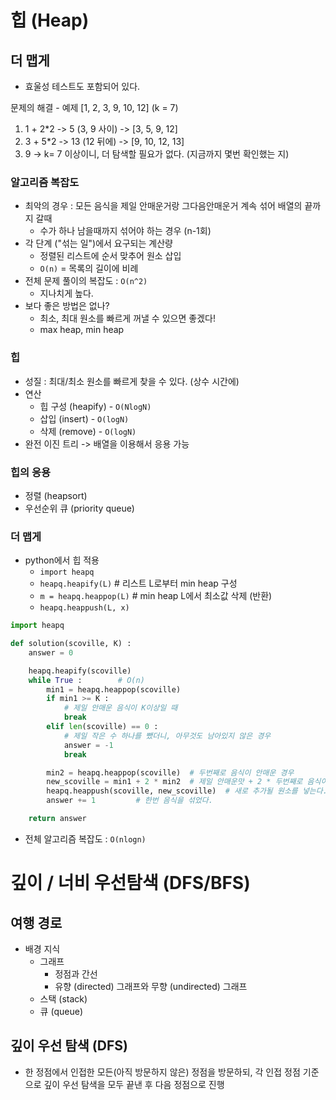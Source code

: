 # 힙 (Heap)
## 더 맵게
* 효울성 테스트도 포함되어 있다.

문제의 해결 - 예제
[1, 2, 3, 9, 10, 12]  (k = 7)
1. 1 + 2*2 -> 5 (3, 9 사이) -> [3, 5, 9, 12]
2. 3 + 5*2 -> 13 (12 뒤에) -> [9, 10, 12, 13]
3. 9 -> k= 7 이상이니, 더 탐색할 필요가 없다. (지금까지 몇번 확인했는 지)

### 알고리즘 복잡도
* 최악의 경우 : 모든 음식을 제일 안매운거랑 그다음안매운거 계속 섞어 배열의 끝까지 갈때
    * 수가 하나 남을때까지 섞어야 하는 경우 (n-1회)
* 각 단계 ("섞는 일")에서 요구되는 계산량
    * 정렬된 리스트에 순서 맞추어 원소 삽입 
    * `O(n)` = 목록의 길이에 비례
* 전체 문제 풀이의 복잡도 : `O(n^2)`
    * 지나치게 높다.
* 보다 좋은 방법은 없나?
    * 최소, 최대 원소를 빠르게 꺼낼 수 있으면 좋겠다!
    * max heap, min heap


### 힙
* 성질 : 최대/최소 원소를 빠르게 찾을 수 있다. (상수 시간에)
* 연산
    * 힙 구성 (heapify) - `O(NlogN)`
    * 삽입 (insert) - `O(logN)`
    * 삭제 (remove) - `O(logN)`
* 완전 이진 트리 -> 배열을 이용해서 응용 가능

### 힙의 응용
* 정렬 (heapsort)
* 우선순위 큐 (priority queue) 

### 더 맵게
* python에서 힙 적용
    * `import heapq`
    * `heapq.heapify(L)` # 리스트 L로부터 min heap 구성
    * `m = heapq.heappop(L)` # min heap L에서 최소값 삭제 (반환)
    * `heapq.heappush(L, x)`


```python
import heapq

def solution(scoville, K) :
    answer = 0 

    heapq.heapify(scoville)
    while True :        # O(n)
        min1 = heapq.heappop(scoville)  
        if min1 >= K :
            # 제일 안매운 음식이 K이상일 때
            break
        elif len(scoville) == 0 :
            # 제일 작은 수 하나를 뺐더니, 아무것도 남아있지 않은 경우
            answer = -1
            break

        min2 = heapq.heappop(scoville)  # 두번째로 음식이 안매운 경우
        new_scoville = min1 + 2 * min2  # 제일 안매운맛 + 2 * 두번째로 음식이 안매운 맛
        heapq.heappush(scoville, new_scoville)  # 새로 추가될 원소를 넣는다.
        answer += 1         # 한번 음식을 섞었다.

    return answer
```
* 전체 알고리즘 복잡도 : `O(nlogn)`

# 깊이 / 너비 우선탐색 (DFS/BFS)

## 여행 경로

* 배경 지식
    * 그래프
        * 정점과 간선
        * 유향 (directed) 그래프와 무향 (undirected) 그래프
    * 스택  (stack)
    * 큐    (queue)

## 깊이 우선 탐색 (DFS)
* 한 정점에서 인접한 모든(아직 방문하지 않은) 정점을 방문하되, 각 인접 정점 기준으로 깊이 우선 탐색을 모두 끝낸 후 다음 정점으로 진행


